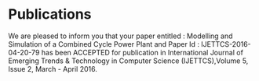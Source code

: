 # Publications

We are pleased to inform you that your paper entitled : Modelling and Simulation of a Combined Cycle Power Plant
and Paper Id : IJETTCS-2016-04-20-79 has been ACCEPTED for publication in International Journal of Emerging Trends & Technology in Computer Science (IJETTCS),Volume 5, Issue 2, March - April 2016.
